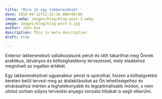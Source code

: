 ```yaml
---
title: 'Mire jó egy lakberendező? '
date: 2018-09-12T12:52:36.000+06:00
image_webp: images/blog/blog-post-3.webp
image: images/blog/blog-post-3.jpg
author: John Doe
description: This is meta description
draft: true

---
```

Enterior lakberendező vállalkozásunk pénzt és időt takaríthat meg Önnek praktikus, látványos és költséghatékony tervezéssel, mely eladáshoz megnöveli az ingatlan értékét.

Egy lakberendezővel ugyanakkor pénzt is spórolhat, hiszen a költségvetési kereten belül tervezi meg az átalakításokat az Ön lehetőségeihez és elvárásaihoz mérten a leghatékonyabb és legoptimálisabb módon, s nem utolsó sorban súlyos tervezési anyagú vonzatú hibákat is segít elkerülni.